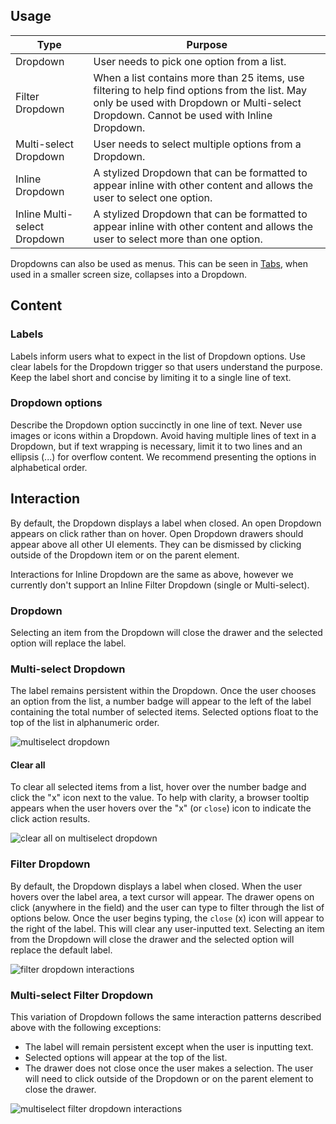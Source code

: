 ## Usage
| Type        | Purpose                                        |
|-------------|------------------------------------------------|
| Dropdown    | User needs to pick one option from a list.  |
| Filter Dropdown | When a list contains more than 25 items, use filtering to help find options from the list. May only be used with Dropdown or Multi-select Dropdown. Cannot be used with Inline Dropdown.      |
| Multi-select Dropdown | User needs to select multiple options from a Dropdown.  |
| Inline Dropdown | A stylized Dropdown that can be formatted to appear inline with other content and allows the user to select one option.  |  
| Inline Multi-select Dropdown | A stylized Dropdown that can be formatted to appear inline with other content and allows the user to select more than one option.  |     

Dropdowns can also be used as menus. This can be seen in [Tabs](/components/tabs), when used in a smaller screen size, collapses into a Dropdown.

## Content
### Labels
Labels inform users what to expect in the list of Dropdown options. Use clear labels for the Dropdown trigger so that users understand the purpose. Keep the label short and concise by limiting it to a single line of text.

### Dropdown options
Describe the Dropdown option succinctly in one line of text. Never use images or icons within a Dropdown. Avoid having multiple lines of text in a Dropdown, but if text wrapping is necessary, limit it to two lines and an ellipsis (...) for overflow content. We recommend presenting the options in alphabetical order.

## Interaction
By default, the Dropdown displays a label when closed. An open Dropdown appears on click rather than on hover. Open Dropdown drawers should appear above all other UI elements. They can be dismissed by clicking outside of the Dropdown item or on the parent element.

Interactions for Inline Dropdown are the same as above, however we currently don't support an Inline Filter Dropdown (single or Multi-select).

### Dropdown
Selecting an item from the Dropdown will close the drawer and the selected option will replace the label.

### Multi-select Dropdown
The label remains persistent within the Dropdown. Once the user chooses an option from the list, a number badge will appear to the left of the label containing the total number of selected items. Selected options float to the top of the list in alphanumeric order.

![multiselect dropdown](images/dropdown-usage-1.png)


#### Clear all
To clear all selected items from a list, hover over the number badge and click the "x" icon next to the value. To help with clarity, a browser tooltip appears when the user hovers over the "x" (or `close`) icon to indicate the click action results.

![clear all on multiselect dropdown](images/dropdown-usage-2.png)

### Filter Dropdown
By default, the Dropdown displays a label when closed. When the user hovers over the label area, a text cursor will appear. The drawer opens on click (anywhere in the field) and the user can type to filter through the list of options below. Once the user begins typing, the `close` (x) icon will appear to the right of the label. This will clear any user-inputted text. Selecting an item from the Dropdown will close the drawer and the selected option will replace the default label.

![filter dropdown interactions](images/dropdown-usage-3.png)

### Multi-select Filter Dropdown
This variation of Dropdown follows the same interaction patterns described above with the following exceptions:

* The label will remain persistent except when the user is inputting text.
* Selected options will appear at the top of the list.
* The drawer does not close once the user makes a selection. The user will need to click outside of the Dropdown or on the parent element to close the drawer.

![multiselect filter dropdown interactions](images/dropdown-usage-4.png)
